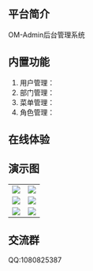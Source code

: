 ## 平台简介

OM-Admin后台管理系统


## 内置功能

1.  用户管理：
2.  部门管理：
4.  菜单管理：
5.  角色管理：


## 在线体验



## 演示图

<table>
    <tr>
        <td><img src="https://gitee.com/onemy/om-admin/blob/master/doc/pic/homepage.png"/></td>
        <td><img src="https://gitee.com/onemy/om-admin/blob/master/doc/pic/user.png"/></td>
    </tr>
    <tr>
        <td><img src="https://gitee.com/onemy/om-admin/blob/master/doc/pic/auth.png"/></td>
        <td><img src="https://gitee.com/onemy/om-admin/blob/master/doc/pic/role.png"/></td>
    </tr>
    <tr>
        <td><img src="https://gitee.com/onemy/om-admin/blob/master/doc/pic/menu.png"/></td>
        <td><img src="https://gitee.com/onemy/om-admin/blob/master/doc/pic/group.png"/></td>
    </tr>    
</table>


## 交流群

QQ:1080825387